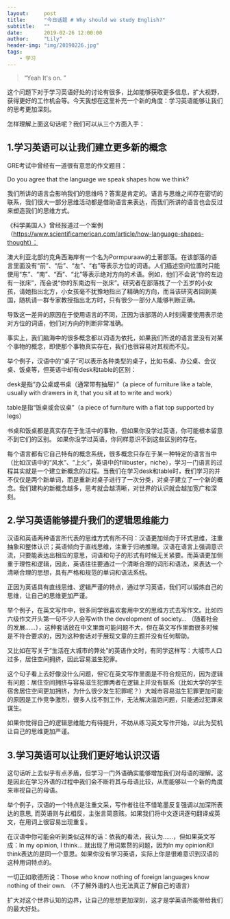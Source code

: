 ```yaml
---
layout:     post
title:      "今日话题 # Why should we study English?"
subtitle:   ""
date:       2019-02-26 12:00:00
author:     "Lily"
header-img: "img/20190226.jpg"
tags:
    - 学习
---
```


> “Yeah It's on. ”

这个问题下对于学习英语好处的讨论有很多，比如能够获取更多信息，扩大视野，获得更好的工作机会等。今天我想在这里补充一个新的角度：学习英语能够让我们的思考更加深刻。


怎样理解上面这句话呢？我们可以从三个方面入手：


## 1.学习英语可以让我们建立更多新的概念


GRE考试中曾经有一道很有意思的作文题目：


Do you agree that the language we speak shapes how we think?


我们所讲的语言会影响我们的思维吗？答案是肯定的。语言与思维之间存在密切的联系，我们很大一部分思维活动都是借助语言来表达，而我们所讲的语言也会反过来塑造我们的思维方式。


《科学美国人》曾经报道过一个案例（https://www.scientificamerican.com/article/how-language-shapes-thought）：


澳大利亚北部约克角西海岸有一个名为Pormpuraaw的土著部落。在该部落的语言里面没有“前”、“后”、“左”、“右”等表示方位的词语。人们描述空间位置时只能使用“东”、“南”、“西”、“北”等表示绝对方向的术语。例如，他们不会说“你的左边有一张床”，而会说“你的东南边有一张床”。研究者在部落找了一个五岁的小女孩，请她指出北方，小女孩毫不犹豫地指出了精确的方向，而当该研究者回到美国，随机请一群专家教授指出北方时，只有很少一部分人能够判断正确。


导致这一差异的原因在于使用语言的不同，正因为该部落的人时刻需要使用表示绝对方位的词语，他们对方向的判断非常准确。


事实上，我们脑海中的很多概念都以词语为依托，如果我们所说的语言里没有对某个事物的概念，即使那个事物真实存在，我们也很容易对其视而不见。


举个例子，汉语中的“桌子”可以表示各种类型的桌子，比如书桌、办公桌、会议桌、饭桌等，但英语中却有desk和table的区别：


desk是指“办公桌或书桌（通常带有抽屉）”（a piece of furniture like a table, usually with drawers in it, that you sit at to write and work）


table是指“饭桌或会议桌”（a piece of furniture with a flat top supported by legs）


书桌和饭桌都是真实存在于生活中的事物，但如果你没学过英语，你可能根本留意不到它们的区别。
如果你没学过英语，你同样意识不到这些区别的存在。


每个语言都有它自己特有的概念系统，很多概念只存在于某一种特定的语言当中（比如汉语中的“风水”、“上火”，英语中的filibuster，niche），学习一门语言的过程其实就是一个建立新概念的过程。当我们在学习desk和table时，我们学习的并不仅仅是两个新单词，而是重新对桌子进行了一次分类，对桌子建立了一个新的概念。我们建构的新概念越多，思考就会越清晰，对世界的认识就会越加宽广和深刻。


## 2.学习英语能够提升我们的逻辑思维能力


汉语和英语两种语言所代表的思维方式有所不同：汉语更加倾向于环式思维，注重抽象和整体认识；英语倾向于直线思维，注重于归纳推理。汉语在语言上强调意识流，只要能表达出相应的意思，词语和句子的形式有时候无关紧要。而英语更加侧重于理性和逻辑，因此，英语往往要通过一个清晰合理的词形和语法，来表达一个清晰合理的思想，具有严格和规范的单词和语法系统。


正因为英语具有直线思维、逻辑严谨的特点，通过学习英语，我们可以锻炼自己的思维，让自己的思维更加严谨。


举个例子，在英文写作中，很多同学很喜欢套用中文的思维方式去写作文。比如四六级作文开头第一句不少人会写with the development of society… （随着社会的发展……），这种套话放在中文里面可能问题不大，但在英文写作里面很多时候是不符合要求的，因为这种套话对于展现文章的主题并没有任何帮助。


又比如在写关于“生活在大城市的弊处”的英语作文时，有同学这样写：大城市人口过多，居住空间拥挤，因此容易滋生犯罪。


这个句子看上去好像没什么问题，但它在英文写作里面是不符合规范的，因为逻辑有问题：居住空间拥挤与容易滋生犯罪两者在逻辑上并没有联系（比如大学的学生宿舍居住空间更加拥挤，为什么很少发生犯罪呢？）大城市容易滋生犯罪更加可能的原因是工作竞争激烈，很多人找不到工作，无法解决温饱问题，只能通过犯罪来谋生。


如果你觉得自己的逻辑思维能力有待提升，不妨从练习英文写作开始，以此为契机让自己的思维更加严谨。


## 3.学习英语可以让我们更好地认识汉语


这句话听上去似乎有点矛盾，但学习一门外语确实能够增加我们对母语的理解。这是因此在学习外语的过程中我们会不断将其与母语比较，从而能够以一个新的角度来审视自己的母语。


举个例子，汉语的一个特点是注重文采，写作者往往不惜笔墨反复强调以加深所表达的意思, 而英语则与此相反，主张言简意赅。如果我们将中文逐词逐句翻译成英文，在用词上很容易出现重复。


在汉语中你可能会听到类似这样的话：依我的看法，我认为……，但如果英文写成：In my opinion, I think… 就出现了用词累赘的问题，因为In my opinion和I think表达的是同一个意思。如果你没有学习英语，实际上你是很难意识到汉语的这种用词特点的。

一切正如歌德所说：Those who know nothing of foreign languages know nothing of their own. （不了解外语的人也无法真正了解自己的语言）




扩大对这个世界认知的边界，让自己的思想更加深刻，这才是学英语所能带给我们的最大好处。